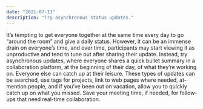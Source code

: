 ```yaml
---
date: "2021-07-13"
description: "Try asynchronous status updates."
---
```


It’s tempting to get everyone together at the same time every day to go “around the room” and give a daily status. However, it can be an immense drain on everyone’s time, and over time, participants may start viewing it as unproductive and tend to tune out after sharing their update. Instead, try asynchronous updates, where everyone shares a quick bullet summary in a collaboration platform, at the beginning of their day, of what they’re working on. Everyone else can catch up at their leisure. These types of updates can be searched, use tags for projects, link to web pages where needed, at-mention people, and if you’ve been out on vacation, allow you to quickly catch up on what you missed. Save your meeting time, if needed, for follow-ups that need real-time collaboration. 
